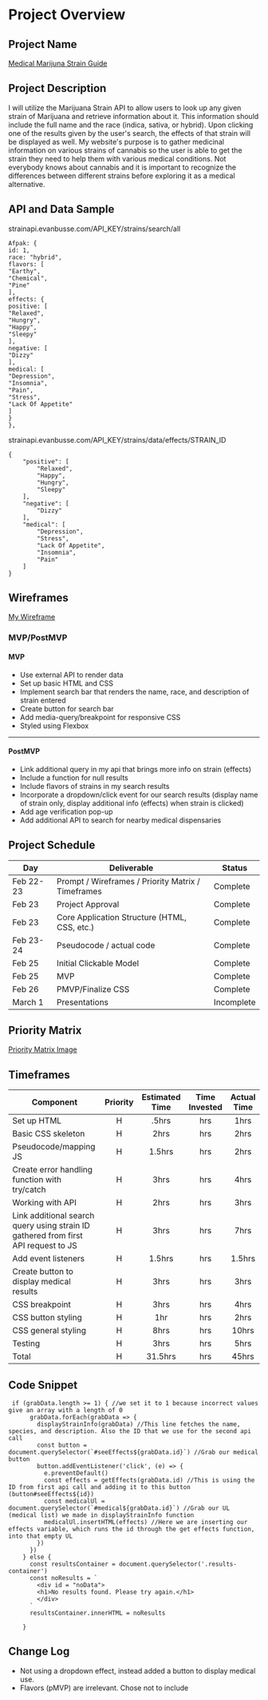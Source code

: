 # Project Overview

## Project Name

[Medical Marijuna Strain Guide]()

## Project Description

I will utilize the Marijuana Strain API to allow users to look up any given strain of Marijuana and retrieve information about it. This information should include the full name and the race (indica, sativa, or hybrid). Upon clicking one of the results given by the user's search, the effects of that strain will be displayed as well. My website's purpose is to gather medicinal information on various strains of cannabis so the user is able to get the strain they need to help them with various medical conditions. Not everybody knows about cannabis and it is important to recognize the differences between different strains before exploring it as a medical alternative.

## API and Data Sample

strainapi.evanbusse.com/API_KEY/strains/search/all

```
Afpak: {
id: 1,
race: "hybrid",
flavors: [
"Earthy",
"Chemical",
"Pine"
],
effects: {
positive: [
"Relaxed",
"Hungry",
"Happy",
"Sleepy"
],
negative: [
"Dizzy"
],
medical: [
"Depression",
"Insomnia",
"Pain",
"Stress",
"Lack Of Appetite"
]
}
},
```
strainapi.evanbusse.com/API_KEY/strains/data/effects/STRAIN_ID

```
{
    "positive": [
        "Relaxed",
        "Happy",
        "Hungry",
        "Sleepy"
    ],
    "negative": [
        "Dizzy"
    ],
    "medical": [
        "Depression",
        "Stress",
        "Lack Of Appetite",
        "Insomnia",
        "Pain"
    ]
}
```


## Wireframes

[My Wireframe](https://wireframe.cc/AoMrsL)


### MVP/PostMVP

#### MVP 
- Use external API to render data
- Set up basic HTML and CSS
- Implement search bar that renders the name, race, and description of strain entered
- Create button for search bar
- Add media-query/breakpoint for responsive CSS
- Styled using Flexbox
---- 


#### PostMVP  

- Link additional query in my api that brings more info on strain (effects)
- Include a function for null results
- Include flavors of strains in my search results
- Incorporate a dropdown/click event for our search results (display name of strain only, display additional info (effects) when strain is clicked)
- Add age verification pop-up
- Add additional API to search for nearby medical dispensaries

## Project Schedule

|  Day | Deliverable | Status
|---|---| ---|
|Feb 22-23| Prompt / Wireframes / Priority Matrix / Timeframes | Complete
|Feb 23| Project Approval | Complete
|Feb 23| Core Application Structure (HTML, CSS, etc.) | Complete
|Feb 23-24| Pseudocode / actual code | Complete
|Feb 25| Initial Clickable Model  | Complete
|Feb 25| MVP | Complete
|Feb 26| PMVP/Finalize CSS | Complete
|March 1| Presentations | Incomplete

## Priority Matrix

[Priority Matrix Image](https://imgur.com/Ym0CawK)

## Timeframes

| Component | Priority | Estimated Time | Time Invested | Actual Time |
| --- | :---: |  :---: | :---: | :---: |
| Set up HTML | H | .5hrs| hrs | 1hrs |
| Basic CSS skeleton | H | 2hrs| hrs | 2hrs |
| Pseudocode/mapping JS | H | 1.5hrs| hrs | 2hrs |
| Create error handling function with try/catch| H | 3hrs| hrs | 4hrs |
| Working with API| H | 2hrs| hrs | 3hrs |
| Link additional search query using strain ID gathered from first API request to JS | H | 3hrs| hrs | 7hrs |
| Add event listeners | H | 1.5hrs| hrs | 1.5hrs |
| Create button to display medical results | H | 3hrs| hrs | 3hrs |
| CSS breakpoint | H | 3hrs| hrs | 4hrs |
| CSS button styling | H | 1hr| hrs | 2hrs |
| CSS general styling | H | 8hrs| hrs | 10hrs |
| Testing | H | 3hrs| hrs | 5hrs |
| Total | H | 31.5hrs| hrs | 45hrs |

## Code Snippet

```
 if (grabData.length >= 1) { //we set it to 1 because incorrect values give an array with a length of 0
      grabData.forEach(grabData => {
        displayStrainInfo(grabData) //This line fetches the name, species, and description. Also the ID that we use for the second api call
        const button = document.querySelector(`#seeEffects${grabData.id}`) //Grab our medical button
        button.addEventListener('click', (e) => {
          e.preventDefault()
          const effects = getEffects(grabData.id) //This is using the ID from first api call and adding it to this button (button#seeEffects${id})
          const medicalUl = document.querySelector(`#medical${grabData.id}`) //Grab our UL (medical list) we made in displayStrainInfo function
          medicalUl.insertHTML(effects) //Here we are inserting our effects variable, which runs the id through the get effects function, into that empty UL
        })
      })
    } else {
      const resultsContainer = document.querySelector('.results-container')
      const noResults = `
        <div id = "noData">
        <h1>No results found. Please try again.</h1>
        </div>
      `
      resultsContainer.innerHTML = noResults

    }
```

## Change Log

- Not using a dropdown effect, instead added a button to display medical use.
- Flavors (pMVP) are irrelevant. Chose not to include


